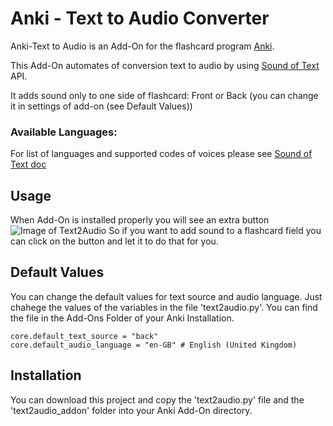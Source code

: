 # Anki - Text to Audio Converter

Anki-Text to Audio is an Add-On for the flashcard program [Anki](https://apps.ankiweb.net/).

This Add-On automates of conversion text to audio by using [Sound of Text](https://soundoftext.com/) API.

It adds sound only to one side of flashcard: Front or Back (you can change it in settings of add-on (see Default Values))

### Available Languages:
For list of languages and supported codes of voices please see [Sound of Text doc](https://soundoftext.com/docs#index)

## Usage
When Add-On is installed properly you will see an extra button ![Image of Text2Audio](https://github.com/raydeal/Anki_Text2Audio_AddOn/docs/img/text2audio.png)
So if you want to add sound to a flashcard field you can click on the button and let it to do that for you.

## Default Values
You can change the default values for text source and audio language. Just chahege the values 
of the variables in the file 'text2audio.py'. You can find the file in the Add-Ons Folder of your Anki Installation.

```
core.default_text_source = "back"
core.default_audio_language = "en-GB" # English (United Kingdom)
```

## Installation
You can download this project and copy the 'text2audio.py' file and the 'text2audio_addon' folder into your Anki Add-On directory.
